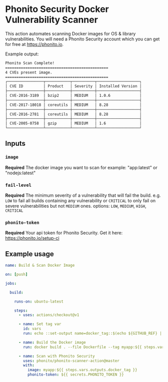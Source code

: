 # Phonito Security Docker Vulnerability Scanner

This action automates scanning Docker images for OS & library vulnerabilities. You will need a Phonito Security account which you can get for free at https://phonito.io.

Example output:

```bash
Phonito Scan Complete!
==============================================
4 CVEs present image.
==============================================
┌────────────────┬───────────┬──────────┬───────────────────┐
│ CVE ID         │ Product   │ Severity │ Installed Version │
├────────────────┼───────────┼──────────┼───────────────────┤
│ CVE-2016-3189  │ bzip2     │ MEDIUM   │ 1.0.6             │
├────────────────┼───────────┼──────────┼───────────────────┤
│ CVE-2017-18018 │ coreutils │ MEDIUM   │ 8.28              │
├────────────────┼───────────┼──────────┼───────────────────┤
│ CVE-2016-2781  │ coreutils │ MEDIUM   │ 8.28              │
├────────────────┼───────────┼──────────┼───────────────────┤
│ CVE-2005-0758  │ gzip      │ MEDIUM   │ 1.6               │
└────────────────┴───────────┴──────────┴───────────────────┘
```

## Inputs

### `image`

**Required** The docker image you want to scan for example: "app:latest" or "nodejs:latest"

### `fail-level`

**Required** The minimum severity of a vulnerability that will fail the build.
e.g. `LOW` to fail all builds containing any vulnerability or `CRITICAL` to only fail on severe vulnerabilities but not `MEDIUM` ones.
options: `LOW`, `MEDIUM`, `HIGH`, `CRITICAL`

### `phonito-token`

**Required** Your api token for Phonito Security. Get it here: https://phonito.io/setup-ci

## Example usage

```yaml
name: Build & Scan Docker Image

on: [push]

jobs:

  build:

    runs-on: ubuntu-latest

    steps:
      - uses: actions/checkout@v1

      - name: Set tag var
        id: vars
        run: echo ::set-output name=docker_tag::$(echo ${GITHUB_REF} | cut -d'/' -f3)-${GITHUB_SHA}

      - name: Build the Docker image
        run: docker build . --file Dockerfile --tag myapp:${{ steps.vars.outputs.docker_tag }}

      - name: Scan with Phonito Security
        uses: phonito/phonito-scanner-action@master
        with:
          image: myapp:${{ steps.vars.outputs.docker_tag }}
          phonito-token: ${{ secrets.PHONITO_TOKEN }}

```
